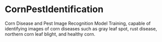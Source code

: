 # CornPestIdentification
Corn Disease and Pest Image Recognition Model Training, capable of identifying images of corn diseases such as gray leaf spot, rust disease, northern corn leaf blight, and healthy corn.
